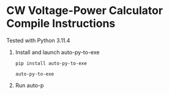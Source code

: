# CW Voltage-Power Calculator Compile Instructions
Tested with Python 3.11.4

1. Install and launch auto-py-to-exe

   `pip install auto-py-to-exe`

   `auto-py-to-exe`

3. Run auto-p
